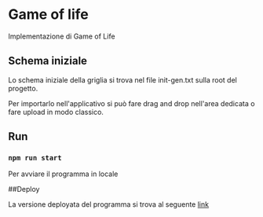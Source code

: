 
# Game of life

Implementazione di Game of Life

## Schema iniziale

Lo schema iniziale della griglia si trova nel file init-gen.txt sulla root del progetto.

Per importarlo nell'applicativo si può fare drag and drop nell'area dedicata o fare upload in modo classico.

## Run

### `npm run start`

Per avviare il programma in locale

##Deploy

La versione deployata del programma si trova al seguente [link](http://fedeviotti.com)
